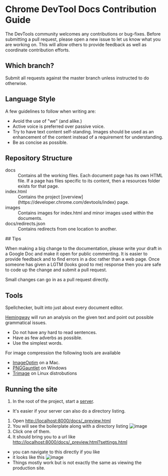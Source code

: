 # Chrome DevTool Docs Contribution Guide

The DevTools community welcomes any contributions or bug-fixes.
Before submitting a pull request, please open a new issue to let us know what you are working on.
This will allow others to provide feedback as well as coordinate contribution efforts.

## Which branch?

Submit all requests against the master branch unless instructed to do otherwise.

## Language Style

A few guidelines to follow when writing are:
* Avoid the use of "we" (and alike.)
* Active voice is preferred over passive voice.
* Try to have text content self-standing. Images should be used as an enhancement of the content instead of a requirement for understanding.
* Be as concise as possible.

## Repository Structure

<dl>
  <dt>docs</dt>
  <dd> Contains all the working files. Each document page has its own HTML file. If a page has files specific to its content, then a resources folder exists for that page.</dd>

  <dt> index.html</dt>
  <dd> Contains the project [overview](https://developer.chrome.com/devtools/index) page.</dd>

  <dt> images</dt>
  <dd> Contains images for index.html and minor images used within the documents.</dd>

  <dt> docs/redirects.json</dt>
  <dd> Contains redirects from one location to another.</dd>
</dl>
## Tips

When making a big change to the documentation, please write your draft in a Google Doc and make it open for public commenting.
It is easier to provide feedback and to find errors in a doc rather than a web page.
Once someone has given a LGTM (looks good to me) response then you are safe to code up the change and submit a pull request.

Small changes can go in as a pull request directly.


## Tools

Spellchecker, built into just about every document editor.

[Hemingway](http://www.hemingwayapp.com/) will run an analysis on the given text and point out possible grammatical issues.
* Do not have any hard to read sentences.
* Have as few adverbs as possible.
* Use the simplest words.

For image compression the following tools are available
* [ImageOptim](https://imageoptim.com/) on a Mac.
* [PNGGauntlet](http://pnggauntlet.com/) on Windows
* [Trimage](http://trimage.org/) on Linux distrobutions

## Running the site

1. In the root of the project, start a [server](https://github.com/paulirish/dotfiles/blob/3fa2e7dc1f1ea5eaf7f6a2531b937ff8bd8833f9/.functions#L25-L32).
  * It's easier if your server can also do a directory listing.
1. Open [http://localhost:8000/docs/_preview.html](http://localhost:8000/docs/_preview.html)
1. You will see the boilerplate along with a directory listing ![image](https://cloud.githubusercontent.com/assets/39191/3017501/7e6985da-df7a-11e3-9a7c-51f964906839.png)
1. Click one of them.
1. It should bring you to a url like [http://localhost:8000/docs/_preview.html?settings.html](http://localhost:8000/docs/_preview.html?settings.html)
  * you can navigate to this directly if you like
  * it looks like this ![image](https://cloud.githubusercontent.com/assets/39191/3017506/831921a8-df7a-11e3-8faa-8dc957057248.png)
  * Things mostly work but is not exactly the same as viewing the production site.
